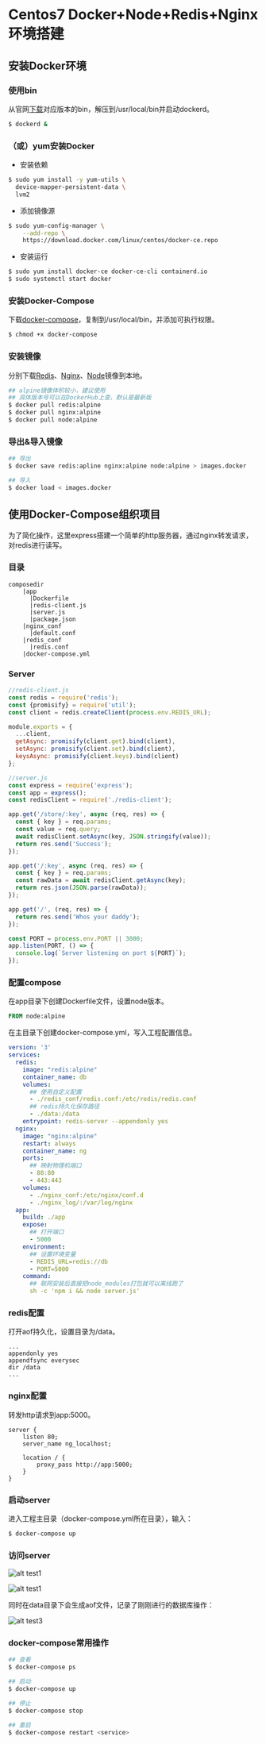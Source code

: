# Centos7 Docker+Node+Redis+Nginx环境搭建

## 安装Docker环境

### 使用bin

从官网[下载](https://download.docker.com/linux/static/stable/)对应版本的bin，解压到/usr/local/bin并启动dockerd。

```bash
$ dockerd &
```

### （或）yum安装Docker

+ 安装依赖
```bash
$ sudo yum install -y yum-utils \
  device-mapper-persistent-data \
  lvm2
```

+ 添加镜像源
```bash
$ sudo yum-config-manager \
    --add-repo \
    https://download.docker.com/linux/centos/docker-ce.repo
```

+ 安装运行

```bash
$ sudo yum install docker-ce docker-ce-cli containerd.io
$ sudo systemctl start docker
```

### 安装Docker-Compose

下载[docker-compose](https://github.com/docker/compose/releases)，复制到/usr/local/bin，并添加可执行权限。
```bash
$ chmod +x docker-compose
```

### 安装镜像

分别下载[Redis](https://hub.docker.com/_/redis)、[Nginx](https://hub.docker.com/_/nginx)、[Node](https://hub.docker.com/_/node)镜像到本地。
```bash
## alpine镜像体积较小，建议使用
## 具体版本号可以在DockerHub上查，默认是最新版
$ docker pull redis:alpine
$ docker pull nginx:alpine
$ docker pull node:alpine
```

### 导出&导入镜像

```bash
## 导出
$ docker save redis:apline nginx:alpine node:alpine > images.docker

## 导入
$ docker load < images.docker
```

## 使用Docker-Compose组织项目

为了简化操作，这里express搭建一个简单的http服务器，通过nginx转发请求，对redis进行读写。

### 目录

```
composedir
    |app
      |Dockerfile
      |redis-client.js
      |server.js
      |package.json
    |nginx_conf
      |default.conf
    |redis_conf
      |redis.conf
    |docker-compose.yml
```

### Server

```js
//redis-client.js
const redis = require('redis');
const {promisify} = require('util');
const client = redis.createClient(process.env.REDIS_URL);

module.exports = {
  ...client,
  getAsync: promisify(client.get).bind(client),
  setAsync: promisify(client.set).bind(client),
  keysAsync: promisify(client.keys).bind(client)
};

//server.js
const express = require('express');
const app = express();
const redisClient = require('./redis-client');

app.get('/store/:key', async (req, res) => {
  const { key } = req.params;
  const value = req.query;
  await redisClient.setAsync(key, JSON.stringify(value));
  return res.send('Success');
});

app.get('/:key', async (req, res) => {
  const { key } = req.params;
  const rawData = await redisClient.getAsync(key);
  return res.json(JSON.parse(rawData));
});

app.get('/', (req, res) => {
  return res.send('Whos your daddy');
});

const PORT = process.env.PORT || 3000;
app.listen(PORT, () => {
  console.log(`Server listening on port ${PORT}`);
});

```

### 配置compose

在app目录下创建Dockerfile文件，设置node版本。
```dockerfile
FROM node:alpine
```

在主目录下创建docker-compose.yml，写入工程配置信息。
```yml
version: '3'
services:
  redis:
    image: "redis:alpine"
    container_name: db
    volumes:
      ## 使用自定义配置
      - ./redis_conf/redis.conf:/etc/redis/redis.conf
      ## redis持久化保存路径
      - ./data:/data
    entrypoint: redis-server --appendonly yes
  nginx:
    image: "nginx:alpine"
    restart: always
    container_name: ng
    ports:
      ## 映射物理机端口
      - 80:80
      - 443:443
    volumes:
      - ./nginx_conf:/etc/nginx/conf.d
      - ./nginx_log/:/var/log/nginx
  app:
    build: ./app
    expose:
      ## 打开端口
      - 5000
    environment:
      ## 设置环境变量
      - REDIS_URL=redis://db
      - PORT=5000
    command:
      ## 联网安装后直接把node_modules打包就可以离线跑了
      sh -c 'npm i && node server.js'
```

### redis配置

打开aof持久化，设置目录为/data。
```
...
appendonly yes
appendfsync everysec
dir /data
...
```

### nginx配置

转发http请求到app:5000。
```
server {
    listen 80;
    server_name ng_localhost;

    location / {
        proxy_pass http://app:5000;
    }
}
```

### 启动server

进入工程主目录（docker-compose.yml所在目录），输入：
```bash
$ docker-compose up
```

### 访问server

![alt test1](test2.png)

![alt test1](test1.png)

同时在data目录下会生成aof文件，记录了刚刚进行的数据库操作：

![alt test3](test3.png)


### docker-compose常用操作

```bash
## 查看
$ docker-compose ps

## 启动
$ docker-compose up

## 停止
$ docker-compose stop

## 重启
$ docker-compose restart <service>
```